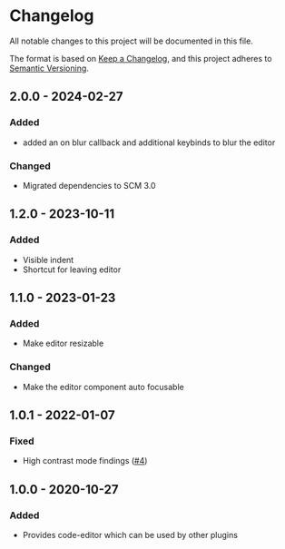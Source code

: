 # Changelog
All notable changes to this project will be documented in this file.

The format is based on [Keep a Changelog](https://keepachangelog.com/en/1.0.0/),
and this project adheres to [Semantic Versioning](https://semver.org/spec/v2.0.0.html).

## 2.0.0 - 2024-02-27
### Added
- added an on blur callback and additional keybinds to blur the editor

### Changed
- Migrated dependencies to SCM 3.0

## 1.2.0 - 2023-10-11
### Added
- Visible indent
- Shortcut for leaving editor

## 1.1.0 - 2023-01-23
### Added
- Make editor resizable

### Changed
- Make the editor component auto focusable

## 1.0.1 - 2022-01-07
### Fixed
- High contrast mode findings ([#4](https://github.com/scm-manager/scm-code-editor-plugin/pull/4))

## 1.0.0 - 2020-10-27
### Added
- Provides code-editor which can be used by other plugins

